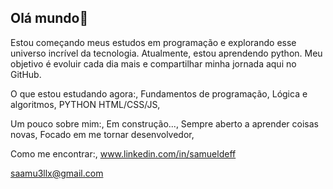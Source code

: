 ## Olá mundo👋

Estou começando meus estudos em programação e explorando esse universo incrível da tecnologia.
Atualmente, estou aprendendo python.
Meu objetivo é evoluir cada dia mais e compartilhar minha jornada aqui no GitHub.

O que estou estudando agora:,
Fundamentos de programação,
Lógica e algoritmos,
PYTHON
HTML/CSS/JS,

Um pouco sobre mim:,
Em construção...,
Sempre aberto a aprender coisas novas,
Focado em me tornar desenvolvedor,

Como me encontrar:,
www.linkedin.com/in/samueldeff

saamu3llx@gmail.com
